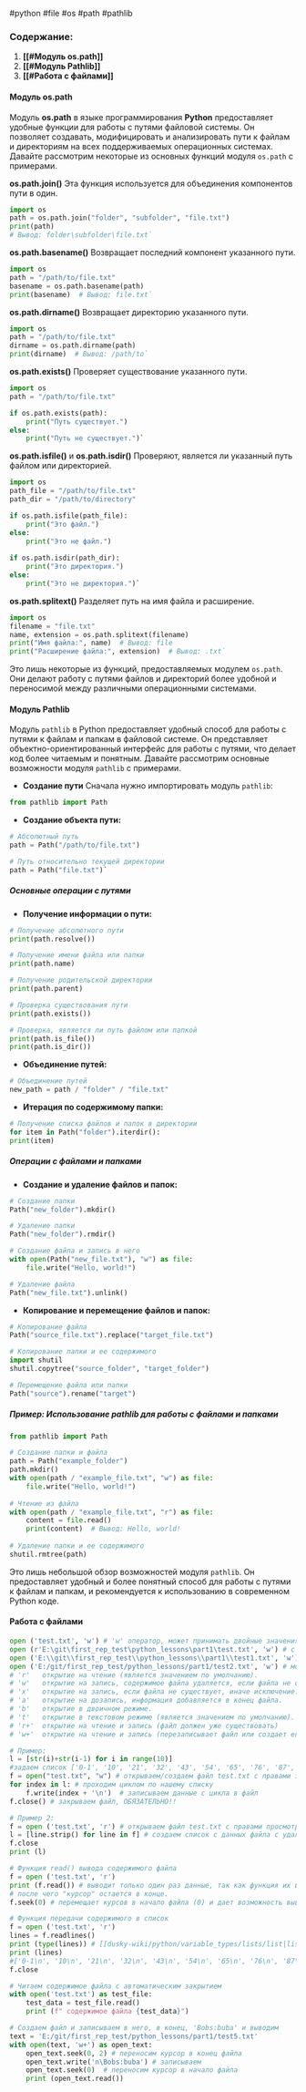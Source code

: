 
#python #file #os #path #pathlib
### Содержание:
1. **[[#Модуль os.path]]**
2. **[[#Модуль Pathlib]]**
3. **[[#Работа с файлами]]**

#### Модуль **os.path**
Модуль **os.path** в языке программирования **Python** предоставляет удобные функции для работы с путями файловой системы. Он позволяет создавать, модифицировать и анализировать пути к файлам и директориям на всех поддерживаемых операционных системах. Давайте рассмотрим некоторые из основных функций модуля `os.path` с примерами.

**os.path.join()**
Эта функция используется для объединения компонентов пути в один.
```python
import os
path = os.path.join("folder", "subfolder", "file.txt")
print(path)
# Вывод: folder\subfolder\file.txt`
```
**os.path.basename()**
Возвращает последний компонент указанного пути.
```python
import os
path = "/path/to/file.txt"
basename = os.path.basename(path)
print(basename)  # Вывод: file.txt`
```
**os.path.dirname()**
Возвращает директорию указанного пути.
```python
import os
path = "/path/to/file.txt"
dirname = os.path.dirname(path)
print(dirname)  # Вывод: /path/to`
```
**os.path.exists()**
Проверяет существование указанного пути.
```python
import os
path = "/path/to/file.txt"

if os.path.exists(path):
	print("Путь существует.")
else:
	print("Путь не существует.")`
```
**os.path.isfile()** и **os.path.isdir()**
Проверяют, является ли указанный путь файлом или директорией.
```python
import os
path_file = "/path/to/file.txt"
path_dir = "/path/to/directory"

if os.path.isfile(path_file):
	print("Это файл.")
else:
	print("Это не файл.")
	
if os.path.isdir(path_dir):
	print("Это директория.")
else:
	print("Это не директория.")`
```
**os.path.splitext()**
Разделяет путь на имя файла и расширение.
```python
import os
filename = "file.txt"
name, extension = os.path.splitext(filename)
print("Имя файла:", name)  # Вывод: file 
print("Расширение файла:", extension)  # Вывод: .txt`
```
Это лишь некоторые из функций, предоставляемых модулем `os.path`. Они делают работу с путями файлов и директорий более удобной и переносимой между различными операционными системами.
#### Модуль **Pathlib**
Модуль `pathlib` в Python предоставляет удобный способ для работы с путями к файлам и папкам в файловой системе. Он представляет объектно-ориентированный интерфейс для работы с путями, что делает код более читаемым и понятным. Давайте рассмотрим основные возможности модуля `pathlib` с примерами.
* **Создание пути**
Сначала нужно импортировать модуль `pathlib`:
```python
from pathlib import Path
```
* **Создание объекта пути:**
```python
# Абсолютный путь
path = Path("/path/to/file.txt")

# Путь относительно текущей директории
path = Path("file.txt")`
```

##### Основные операции с путями
* **Получение информации о пути:**
```python
# Получение абсолютного пути
print(path.resolve())

# Получение имени файла или папки
print(path.name)

# Получение родительской директории
print(path.parent)

# Проверка существования пути
print(path.exists())

# Проверка, является ли путь файлом или папкой
print(path.is_file())
print(path.is_dir())
```
* **Объединение путей:**
```python
# Объединение путей
new_path = path / "folder" / "file.txt"
```
* **Итерация по содержимому папки:**
```python
# Получение списка файлов и папок в директории
for item in Path("folder").iterdir():
print(item)
```
##### Операции с файлами и папками
* **Создание и удаление файлов и папок:**
```python
# Создание папки
Path("new_folder").mkdir()

# Удаление папки
Path("new_folder").rmdir()

# Создание файла и запись в него
with open(Path("new_file.txt"), "w") as file:
	file.write("Hello, world!")

# Удаление файла
Path("new_file.txt").unlink()
```
* **Копирование и перемещение файлов и папок:**
```python
# Копирование файла
Path("source_file.txt").replace("target_file.txt")

# Копирование папки и ее содержимого
import shutil
shutil.copytree("source_folder", "target_folder")

# Перемещение файла или папки
Path("source").rename("target")
```
##### Пример: Использование **pathlib** для работы с файлами и папками
```python
from pathlib import Path

# Создание папки и файла
path = Path("example_folder")
path.mkdir()
with open(path / "example_file.txt", "w") as file:
	file.write("Hello, world!")
	
# Чтение из файла
with open(path / "example_file.txt", "r") as file:
	content = file.read()
	print(content)  # Вывод: Hello, world!
	
# Удаление папки и ее содержимого
shutil.rmtree(path)
```
Это лишь небольшой обзор возможностей модуля `pathlib`. Он предоставляет удобный и более понятный способ для работы с путями к файлам и папкам, и рекомендуется к использованию в современном Python коде.
#### Работа с файлами
```python
open ('test.txt', 'w') # 'w' оператор, может принимать двойные значения (wt)
open (r'E:\git\first_rep_test\python_lessons\part1\test.txt', 'w') # с указанием полного пути и папки где нужно создать/открыть файл
open ('E:\\git\\first_rep_test\\python_lessons\\part1\\test1.txt', 'w') # с двойными слешами
open ('E:/git/first_rep_test/python_lessons/part1/test2.txt', 'w') # можно и так (для линукс машин в основном, но работает и на винде)
# 'r'	открытие на чтение (является значением по умолчанию).
# 'w'	открытие на запись, содержимое файла удаляется, если файла не существует, создается новый.
# 'x'	открытие на запись, если файла не существует, иначе исключение.
# 'a'	открытие на дозапись, информация добавляется в конец файла.
# 'b'	открытие в двоичном режиме.
# 't'	открытие в текстовом режиме (является значением по умолчанию).
# 'r+'	открытие на чтение и запись (файл должен уже существовать)
# 'w+'  открытие на чтение и запись (перезаписывает файл или создает его))

# Пример:
l = [str(i)+str(i-1) for i in range(10)]
#задаем список ['0-1', '10', '21', '32', '43', '54', '65', '76', '87', '98']
f = open("test.txt", "w") # открываем/создаем файл test.txt с правами записи
for index in l: # проходим циклом по нашему списку
    f.write(index + '\n')  # записываем данные с цикла в файл
f.close() # закрываем файл, ОБЯЗАТЕЛЬНО!!

# Пример 2:
f = open ('test.txt', 'r') # открываем файл test.txt с правами просмотра
l = [line.strip() for line in f] # создаем список с данных файла с удалением пробелов 
f.close
print (l)

# Функция read() вывода содержимого файла
f = open ('test.txt', 'r')
print (f.read()) # выводит только один раз данные, так как функция их выводит посимвольно перемещаясь от начала в конец файла,
# после чего "курсор" остается в конце.
f.seek(0) # перемещает курсов в начало файла (0) и дает возможность выводить данные еще раз

# Функция передачи содержимого в список
f = open ('test.txt', 'r')
lines = f.readlines()
print (type(lines)) # [[dusky-wiki/python/variable_types/lists/list|list]] список
print (lines)
#['0-1\n', '10\n', '21\n', '32\n', '43\n', '54\n', '65\n', '76\n', '87\n', '98\n']
f.close

# Читаем содержимое файла с автоматическим закрытием
with open('test.txt') as test_file:
    test_data = test_file.read()
    print (f" содержимое файла {test_data}") 

# Создаем файл и записываем в него, в конец, 'Bobs:buba' и выводим
text = 'E:/git/first_rep_test/python_lessons/part1/test5.txt'
with open(text, 'w+') as open_text:
    open_text.seek(0, 2) # переносим курсор в конец файла
    open_text.write('n\Bobs:buba') # записываем
    open_text.seek(0)  # переносим курсор в начало файла
    print (open_text.read())
```
